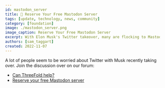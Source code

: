 ```yaml
---
id: mastodon_server
title: 🚨 Reserve Your Free Mastodon Server
tags: [update, technology, news, community]
category: [foundation]
image: ./mastodon_server.png
image_caption: Reserve Your Free Mastodon Server
excerpt: With Elon Musk's Twitter takeover, many are flocking to Mastodon. See how ThreeFold can help.
authors: [sam_taggart]
created: 2022-11-07
---
```


A lot of people seem to be worried about Twitter with Musk recently taking over. Join the discussion over on our forum: 

* [Can ThreeFold help?](https://forum.threefold.io/t/a-lot-of-people-seem-to-be-worried-about-twitter-can-something-like-mastodon-and-threefold-help/3465)
* [Reserve your free Mastodon server](https://forum.threefold.io/t/reserve-your-free-mastodon-server/3473)